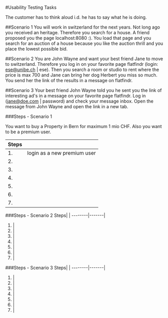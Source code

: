 #Usability Testing Tasks

The customer has to think aloud i.d. he has to say what he is doing.

##Scenario 1
You will work in switzerland for the next years. Not long ago you received an heritage. Therefore you search for a house. A friend proposed you the page localhost:8080 :). You load that page and you search for an auction of a house because you like the auction thrill and you place the lowest possible bid.

##Scenario 2
You are John Wayne and want your best friend Jane to move to switzerland. Therefore you log in on your favorite page flatfindr (login: ese@unibe.ch | ese). Then you search a room or studio to rent where the price is max 700 and Jane can bring her dog Herbert you miss so much.
You send her the link of the results in a message on flatfindr.


##Scenario 3
Your best friend John Wayne told you he sent you the link of interesting ad's in a message on your favorite page flatfindr. Log in (jane@doe.com | password) and check your message inbox. Open the message from John Wayne and open the link in a new tab.

###Steps - Scenario 1

You want to buy a Property in Bern for maximum 1 mio CHF. Also you want to be a premium user.

Steps| |
--------|-------
1.	| login as a new premium user
2. |
3. |
4. |
5. |
6. |
7. |

###Steps - Scenario 2
Steps| |
--------|-------|
1. |
2. |
3. |
4. |
5. |
6. |
7. |

###Steps - Scenario 3
Steps| |
--------|-------|
1. |
2. |
3. |
4. |
5. |
6. |
7. |
